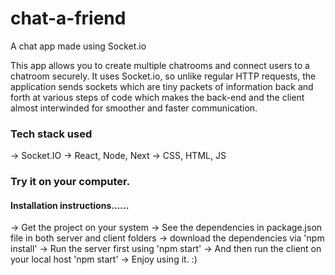 # chat-a-friend
A chat app made using Socket.io

This app allows you to create multiple chatrooms and connect users to a chatroom securely. It uses Socket.io, so unlike regular HTTP requests, the application sends sockets which are tiny packets of information back and forth at various steps of code which makes the back-end and the client almost interwinded for smoother and faster communication. 

### Tech stack used
-> Socket.IO
-> React, Node, Next
-> CSS, HTML, JS

### Try it on your computer.
#### Installation instructions......
-> Get the project on your system
-> See the dependencies in package.json file in both server and client folders
-> download the dependencies via 'npm install'
-> Run the server first using 'npm start'
-> And then run the client on your local host 'npm start'
-> Enjoy using it. :)

